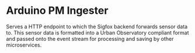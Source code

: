 # Arduino PM Ingester

Serves a HTTP endpoint to which the Sigfox backend forwards sensor data to. This sensor data is formatted into a Urban Observatory compliant format and passed onto the event stream for processing and saving by other microservices.